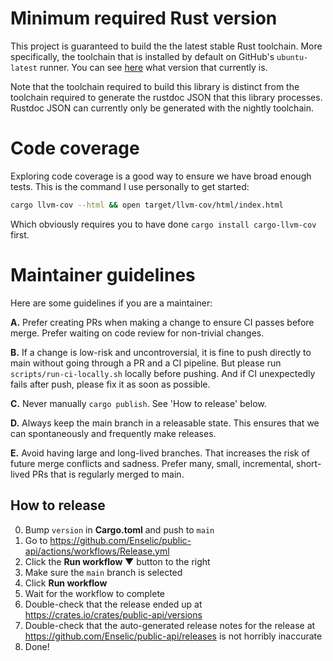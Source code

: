 # Minimum required Rust version

This project is guaranteed to build the the latest stable Rust toolchain. More specifically, the toolchain that is installed by default on GitHub's `ubuntu-latest` runner. You can see [here](https://github.com/actions/virtual-environments/blob/main/images/linux/Ubuntu2004-Readme.md#rust-tools) what version that currently is.

Note that the toolchain required to build this library is distinct from the toolchain required to generate the rustdoc JSON that this library processes. Rustdoc JSON can currently only be generated with the nightly toolchain.

# Code coverage

Exploring code coverage is a good way to ensure we have broad enough tests. This is the command I use personally to get started:

```bash
cargo llvm-cov --html && open target/llvm-cov/html/index.html
```

Which obviously requires you to have done `cargo install cargo-llvm-cov` first.


# Maintainer guidelines

Here are some guidelines if you are a maintainer:

**A.** Prefer creating PRs when making a change to ensure CI passes before merge. Prefer waiting on code review for non-trivial changes.

**B.** If a change is low-risk and uncontroversial, it is fine to push directly to main without going through a PR and a CI pipeline. But please run `scripts/run-ci-locally.sh` locally before pushing. And if CI unexpectedly fails after push, please fix it as soon as possible.

**C.** Never manually `cargo publish`. See 'How to release' below.

**D.** Always keep the main branch in a releasable state. This ensures that we can spontaneously and frequently make releases.

**E.** Avoid having large and long-lived branches. That increases the risk of future merge conflicts and sadness. Prefer many, small, incremental, short-lived PRs that is regularly merged to main.

## How to release

0. Bump `version` in **Cargo.toml** and push to `main`
1. Go to https://github.com/Enselic/public-api/actions/workflows/Release.yml
2. Click the **Run workflow ▼** button to the right
3. Make sure the `main` branch is selected
4. Click **Run workflow**
5. Wait for the workflow to complete
6. Double-check that the release ended up at https://crates.io/crates/public-api/versions
7. Double-check that the auto-generated release notes for the release at https://github.com/Enselic/public-api/releases is not horribly inaccurate
8. Done!
